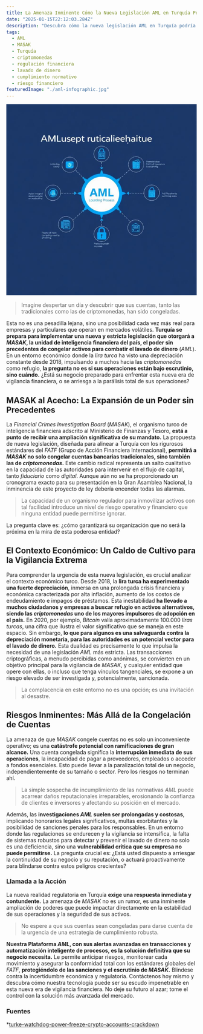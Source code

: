```yaml
---
title: La Amenaza Inminente Cómo la Nueva Legislación AML en Turquía Podría Congelar sus Activos Cripto y Bancarios
date: "2025-01-15T22:12:03.284Z"
description: "Descubra cómo la nueva legislación AML en Turquía podría poner en riesgo sus activos cripto y bancarios, y qué medidas tomar para protegerse."
tags:
  - AML
  - MASAK
  - Turquía
  - criptomonedas
  - regulación financiera
  - lavado de dinero
  - cumplimiento normativo
  - riesgo financiero
featuredImage: "./aml-infographic.jpg"
---
```


![Img](./aml-infographic.jpg)


> Imagine despertar un día y descubrir que sus cuentas, tanto las tradicionales como las de criptomonedas, han sido congeladas.



Esta no es una pesadilla lejana, sino una posibilidad cada vez más real para empresas y particulares que operan en mercados volátiles. **Turquía se prepara para implementar una nueva y estricta legislación que otorgará a *MASAK*, la unidad de inteligencia financiera del país, el poder sin precedentes de congelar activos para combatir el lavado de dinero** (*AML*). En un entorno económico donde la *lira turca* ha visto una depreciación constante desde 2018, impulsando a muchos hacia las *criptomonedas* como refugio, **la pregunta no es si sus operaciones están bajo escrutinio, sino cuándo.** ¿Está su negocio preparado para enfrentar esta nueva era de vigilancia financiera, o se arriesga a la parálisis total de sus operaciones?

## MASAK al Acecho: La Expansión de un Poder sin Precedentes

La *Financial Crimes Investigation Board* (*MASAK*), el organismo turco de inteligencia financiera adscrito al Ministerio de Finanzas y Tesoro, **está a punto de recibir una ampliación significativa de su mandato.** La propuesta de nueva legislación, diseñada para alinear a Turquía con los rigurosos estándares del *FATF* (Grupo de Acción Financiera Internacional), **permitirá a *MASAK* no solo congelar cuentas bancarias tradicionales, sino también las de *criptomonedas*.** Este cambio radical representa un salto cualitativo en la capacidad de las autoridades para intervenir en el flujo de capital, tanto *fiduciario* como *digital*. Aunque aún no se ha proporcionado un cronograma exacto para su presentación en la Gran Asamblea Nacional, la inminencia de este proyecto de ley debería encender todas las alarmas.

> La capacidad de un organismo regulador para inmovilizar activos con tal facilidad introduce un nivel de riesgo operativo y financiero que ninguna entidad puede permitirse ignorar.

La pregunta clave es: ¿cómo garantizará su organización que no será la próxima en la mira de esta poderosa entidad?

## El Contexto Económico: Un Caldo de Cultivo para la Vigilancia Extrema

Para comprender la urgencia de esta nueva legislación, es crucial analizar el contexto económico turco. Desde 2018, la **lira turca ha experimentado una fuerte depreciación**, inmersa en una prolongada crisis financiera y económica caracterizada por alta inflación, aumento de los costos de endeudamiento e impagos de préstamos. Esta inestabilidad **ha llevado a muchos ciudadanos y empresas a buscar refugio en activos alternativos, siendo las *criptomonedas* uno de los mayores impulsores de adopción en el país.** En 2020, por ejemplo, *Bitcoin* valía aproximadamente 100.000 *liras turcas*, una cifra que ilustra el valor significativo que se maneja en este espacio. Sin embargo, **lo que para algunos es una salvaguarda contra la depreciación monetaria, para las autoridades es un potencial vector para el lavado de dinero.** Esta dualidad es precisamente lo que impulsa la necesidad de una legislación *AML* más estricta. Las transacciones criptográficas, a menudo percibidas como anónimas, se convierten en un objetivo principal para la vigilancia de *MASAK*, y cualquier entidad que opere con ellas, o incluso que tenga vínculos tangenciales, se expone a un riesgo elevado de ser investigada y, potencialmente, sancionada.

> La complacencia en este entorno no es una opción; es una invitación al desastre.

## Riesgos Inminentes: Más Allá de la Congelación de Cuentas

La amenaza de que *MASAK* congele cuentas no es solo un inconveniente operativo; es una **catástrofe potencial con ramificaciones de gran alcance.** Una cuenta congelada significa la **interrupción inmediata de sus operaciones**, la incapacidad de pagar a proveedores, empleados o acceder a fondos esenciales. Esto puede llevar a la paralización total de un negocio, independientemente de su tamaño o sector. Pero los riesgos no terminan ahí.

> La simple sospecha de incumplimiento de las normativas *AML* puede acarrear daños reputacionales irreparables, erosionando la confianza de clientes e inversores y afectando su posición en el mercado.

Además, las **investigaciones *AML* suelen ser prolongadas y costosas**, implicando honorarios legales significativos, multas exorbitantes y la posibilidad de sanciones penales para los responsables. En un entorno donde las regulaciones se endurecen y la vigilancia se intensifica, la falta de sistemas robustos para detectar y prevenir el lavado de dinero no solo es una deficiencia, sino una **vulnerabilidad crítica que su empresa no puede permitirse.** La pregunta crucial es: ¿Está usted dispuesto a arriesgar la continuidad de su negocio y su reputación, o actuará proactivamente para blindarse contra estos peligros crecientes?


### Llamada a la Acción

La nueva realidad regulatoria en Turquía **exige una respuesta inmediata y contundente.** La amenaza de *MASAK* no es un rumor, es una inminente ampliación de poderes que puede impactar directamente en la estabilidad de sus operaciones y la seguridad de sus activos.

> No espere a que sus cuentas sean congeladas para darse cuenta de la urgencia de una estrategia de cumplimiento robusta.

**Nuestra Plataforma *AML*, con sus alertas avanzadas en transacciones y automatización inteligente de procesos, es la solución definitiva que su negocio necesita.** Le permite anticipar riesgos, monitorear cada movimiento y asegurar la conformidad total con los estándares globales del *FATF*, **protegiéndolo de las sanciones y el escrutinio de *MASAK*.** Blindese contra la incertidumbre económica y regulatoria. Contáctenos hoy mismo y descubra cómo nuestra tecnología puede ser su escudo impenetrable en esta nueva era de vigilancia financiera. No deje su futuro al azar; tome el control con la solución más avanzada del mercado.


### Fuentes

*[turke-watchdog-power-freeze-crypto-accounts-crackdown](https://es.cointelegraph.com/news/turke-watchdog-power-freeze-crypto-accounts-crackdown) 
